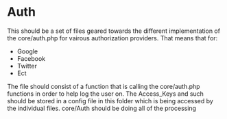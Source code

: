 # Auth
This should be a set of files geared towards the different implementation of the core/auth.php for vairous authorization providers. That means that for:

* Google
* Facebook
* Twitter
* Ect

The file should consist of a function that is calling the core/auth.php functions in order to help log the user on. The Access_Keys and such should be stored in a config file in this folder which is being accessed by the individual files. core/Auth should be doing all of the processing



